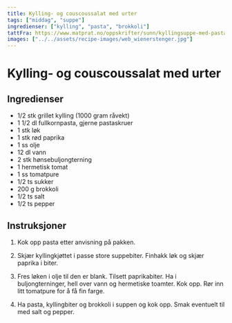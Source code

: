 ```yaml
---
title: Kylling- og couscoussalat med urter
tags: ["middag", "suppe"]
ingredienser: ["kylling", "pasta", "brokkoli"]
tattFra: https://www.matprat.no/oppskrifter/sunn/kyllingsuppe-med-pasta-og-brokkoli/
images: ["../../assets/recipe-images/web_wienerstenger.jpg"]
---
```


# Kylling- og couscoussalat med urter

## Ingredienser

- 1/2 stk grillet kylling (1000 gram råvekt)
- 1 1/2 dl fullkornpasta, gjerne pastaskruer
- 1 stk løk
- 1 stk rød paprika
- 1 ss olje
- 12 dl vann
- 2 stk hønsebuljongterning
- 1 hermetisk tomat
- 1 ss tomatpure
- 1/2 ts sukker
- 200 g brokkoli
- 1/2 ts salt
- 1/2 ts pepper

## Instruksjoner

1. Kok opp pasta etter anvisning på pakken.

2. Skjær kyllingkjøttet i passe store suppebiter. Finhakk løk og skjær paprika i biter.

3. Fres løken i olje til den er blank. Tilsett paprikabiter. Ha i buljongterninger, hell over vann og hermetiske toamter. Kok opp. Rør inn litt tomatpure for å få fin farge.

4. Ha pasta, kyllingbiter og brokkoli i suppen og kok opp. Smak eventuelt til med salt og pepper.
